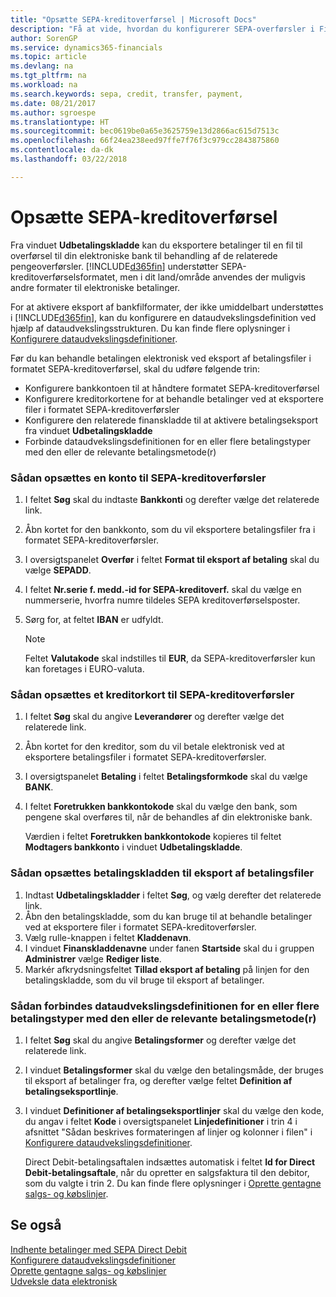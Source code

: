 ```yaml
---
title: "Opsætte SEPA-kreditoverførsel | Microsoft Docs"
description: "Få at vide, hvordan du konfigurerer SEPA-overførsler i Finance and Operations, Business edition."
author: SorenGP
ms.service: dynamics365-financials
ms.topic: article
ms.devlang: na
ms.tgt_pltfrm: na
ms.workload: na
ms.search.keywords: sepa, credit, transfer, payment,
ms.date: 08/21/2017
ms.author: sgroespe
ms.translationtype: HT
ms.sourcegitcommit: bec0619be0a65e3625759e13d2866ac615d7513c
ms.openlocfilehash: 66f24ea238eed97ffe7f76f3c979cc2843875860
ms.contentlocale: da-dk
ms.lasthandoff: 03/22/2018

---
```

# <a name="set-up-sepa-credit-transfer"></a>Opsætte SEPA-kreditoverførsel
Fra vinduet **Udbetalingskladde** kan du eksportere betalinger til en fil til overførsel til din elektroniske bank til behandling af de relaterede pengeoverførsler. [!INCLUDE[d365fin](includes/d365fin_md.md)] understøtter SEPA-kreditoverførselsformatet, men i dit land/område anvendes der muligvis andre formater til elektroniske betalinger.  

For at aktivere eksport af bankfilformater, der ikke umiddelbart understøttes i [!INCLUDE[d365fin](includes/d365fin_md.md)], kan du konfigurere en dataudvekslingsdefinition ved hjælp af dataudvekslingsstrukturen. Du kan finde flere oplysninger i [Konfigurere dataudvekslingsdefinitioner](across-how-to-set-up-data-exchange-definitions.md).  

Før du kan behandle betalingen elektronisk ved eksport af betalingsfiler i formatet SEPA-kreditoverførsel, skal du udføre følgende trin:  

* Konfigurere bankkontoen til at håndtere formatet SEPA-kreditoverførsel  
* Konfigurere kreditorkortene for at behandle betalinger ved at eksportere filer i formatet SEPA-kreditoverførsler  
* Konfigurere den relaterede finanskladde til at aktivere betalingseksport fra vinduet **Udbetalingskladde**  
* Forbinde dataudvekslingsdefinitionen for en eller flere betalingstyper med den eller de relevante betalingsmetode(r)  

### <a name="to-set-up-a-bank-account-for-sepa-credit-transfer"></a>Sådan opsættes en konto til SEPA-kreditoverførsler  
1. I feltet **Søg** skal du indtaste **Bankkonti** og derefter vælge det relaterede link.  
2. Åbn kortet for den bankkonto, som du vil eksportere betalingsfiler fra i formatet SEPA-kreditoverførsler.  
3. I oversigtspanelet **Overfør** i feltet **Format til eksport af betaling** skal du vælge **SEPADD**.  
4. I feltet **Nr.serie f. medd.-id for SEPA-kreditoverf.** skal du vælge en nummerserie, hvorfra numre tildeles SEPA kreditoverførselsposter.  
5. Sørg for, at feltet **IBAN** er udfyldt.  

    > [!NOTE]  
    >  Feltet **Valutakode** skal indstilles til **EUR**, da SEPA-kreditoverførsler kun kan foretages i EURO-valuta.  

### <a name="to-set-up-a-vendor-card-for-sepa-credit-transfer"></a>Sådan opsættes et kreditorkort til SEPA-kreditoverførsler  
1. I feltet **Søg** skal du angive **Leverandører** og derefter vælge det relaterede link.  
2. Åbn kortet for den kreditor, som du vil betale elektronisk ved at eksportere betalingsfiler i formatet SEPA-kreditoverførsler.  
3. I oversigtspanelet **Betaling** i feltet **Betalingsformkode** skal du vælge **BANK**.  
4. I feltet **Foretrukken bankkontokode** skal du vælge den bank, som pengene skal overføres til, når de behandles af din elektroniske bank.  

     Værdien i feltet **Foretrukken bankkontokode** kopieres til feltet **Modtagers bankkonto** i vinduet **Udbetalingskladde**.  

### <a name="to-set-the-payment-journal-up-to-export-payment-files"></a>Sådan opsættes betalingskladden til eksport af betalingsfiler  
1. Indtast **Udbetalingskladder** i feltet **Søg**, og vælg derefter det relaterede link.  
2. Åbn den betalingskladde, som du kan bruge til at behandle betalinger ved at eksportere filer i formatet SEPA-kreditoverførsler.  
3. Vælg rulle\-knappen i feltet **Kladdenavn**.  
4. I vinduet **Finanskladdenavne** under fanen **Startside** skal du i gruppen **Administrer** vælge **Rediger liste**.  
5. Markér afkrydsningsfeltet **Tillad eksport af betaling** på linjen for den betalingskladde, som du vil bruge til eksport af betalinger.  

### <a name="to-connect-the-data-exchange-definition-for-one-or-more-payment-types-with-the-relevant-payment-method-or-methods"></a>Sådan forbindes dataudvekslingsdefinitionen for en eller flere betalingstyper med den eller de relevante betalingsmetode(r)  
1. I feltet **Søg** skal du angive **Betalingsformer** og derefter vælge det relaterede link.  
2. I vinduet **Betalingsformer** skal du vælge den betalingsmåde, der bruges til eksport af betalinger fra, og derefter vælge feltet **Definition af betalingseksportlinje**.  
3. I vinduet **Definitioner af betalingseksportlinjer** skal du vælge den kode, du angav i feltet **Kode** i oversigtspanelet **Linjedefinitioner** i trin 4 i afsnittet "Sådan beskrives formateringen af linjer og kolonner i filen" i [Konfigurere dataudvekslingsdefinitioner](across-how-to-set-up-data-exchange-definitions.md).  

    Direct Debit-betalingsaftalen indsættes automatisk i feltet **Id for Direct Debit-betalingsaftale**, når du opretter en salgsfaktura til den debitor, som du valgte i trin 2. Du kan finde flere oplysninger i [Oprette gentagne salgs- og købslinjer](sales-how-work-standard-lines.md).  

## <a name="see-also"></a>Se også  
[Indhente betalinger med SEPA Direct Debit](finance-collect-payments-with-sepa-direct-debit.md)  
[Konfigurere dataudvekslingsdefinitioner](across-how-to-set-up-data-exchange-definitions.md)  
[Oprette gentagne salgs- og købslinjer](sales-how-work-standard-lines.md)  
[Udveksle data elektronisk](across-data-exchange.md)  

